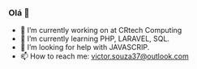 ### Olá 👋




- 🔭 I’m currently working on at CRtech Computing
- 🌱 I’m currently learning PHP, LARAVEL, SQL.
- 🤔 I’m looking for help with JAVASCRIP. 
- 📫 How to reach me: victor.souza37@outlook.com

